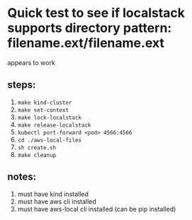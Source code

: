 # Quick test to see if localstack supports directory pattern: filename.ext/filename.ext
appears to work
## steps:
1. `make kind-cluster`
2. `make set-context`
3. `make lock-localstack`
4. `make release-localstack`
5. `kubectl port-forward <pod> 4566:4566`
6. `cd ./aws-local-files`
7. `sh create.sh`
8. `make cleanup`

## notes:
1. must have kind installed
2. must have aws cli installed
3. must have aws-local cli installed (can be pip installed)
